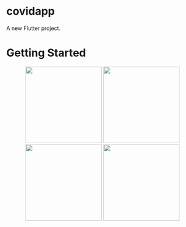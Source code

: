 # covidapp

A new Flutter project.


# Getting Started


<p align="center">
   <img src="https://github.com/user-attachments/assets/4086beec-6b44-4e1e-9d7f-78f4d9a6f426" width="200" />
  <img src="https://github.com/user-attachments/assets/f88ad491-260a-45c7-aa9b-c8175dd11ef2)" width="200" />
  <img src="https://github.com/user-attachments/assets/89c8eb2c-d684-453e-a6dd-2e7c5fb01b94" width="200" />
  <img src="https://github.com/user-attachments/assets/4ccfce47-37e3-46e3-bd5c-7792710e4bc5" width="200" />

</p>
